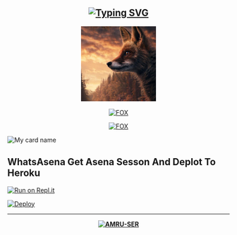 <div align="center">

## [![Typing SVG](https://readme-typing-svg.herokuapp.com?font=Lemon+milk&color=Y70000&lines=Welcome+to+CEHunter30+Profile)](https://git.io/typing-svg)

  <p align="center">
  <a href="https://raw.githubusercontent.com/CEHunter30/FOX/main/photo/FOX.jpg"><img src="https://raw.githubusercontent.com/CEHunter30/CEHunter30/main/FOX.jpg""width="170" height="170"/>
  <p align="center">

<a href="#"><img title="FOX" src="https://img.shields.io/badge/-🦊FOX🦊-blue?&style=for-the-badge"></a>
</p>
  </p>

<a href="https://github.com/CEHunter30"><img title="FOX" src="https://img.shields.io/badge/CEHunter30-authot?color=black&style=for-the-badge&logo=github"></a>

</div>

![My card name](https://cardivo.vercel.app/api?name=CEHunter30&description=Hi,%20Welcome%20To%20🦊FOX🦊%20Profile%20❤&image=https://raw.githubusercontent.com/CEHunter30/FOX/main/photo/FOX.jpg&backgroundColor=%23ecf0f1&instagram=FOX&github=CEHunter30&twitter=&pattern=leaf&colorPattern=%23eaeaea)

## WhatsAsena Get Asena Sesson And Deplot To Heroku

[![Run on Repl.it](https://repl.it/badge/github/phaticusthiccy/WhatsAsenaDuplicated)](https://repl.it/@phaticusthiccy/WhatsAsena-QR)

[![Deploy](https://www.herokucdn.com/deploy/button.svg)](https://heroku.com/deploy?template=https://github.com/CEHunter30/asena)


<div align="center">
  <p align="center">

<hr></hr>  
    
**[![AMRU-SER](https://raw.githubusercontent.com/rodrigograca31/rodrigograca31/master/matrix.svg)](https://github.com/CEHunter30)**




</div>
    


<!---
CEHunter30/CEHunter30 is a ✨ special ✨ repository because its `README.md` (this file) appears on your GitHub profile.
You can click the Preview link to take a look at your changes.
--->

